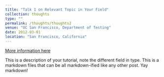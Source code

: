```yaml
---
title: "Talk 1 on Relevant Topic in Your Field"
collection: thoughts
type: ""
permalink: /thoughts/thoughts2
venue: "UC San Francisco, Department of Testing"
date: 2012-03-01
location: "San Francisco, California"
---
```


[More information here](http://exampleurl.com)

This is a description of your tutorial, note the different field in type. This is a markdown files that can be all markdown-ified like any other post. Yay markdown!
